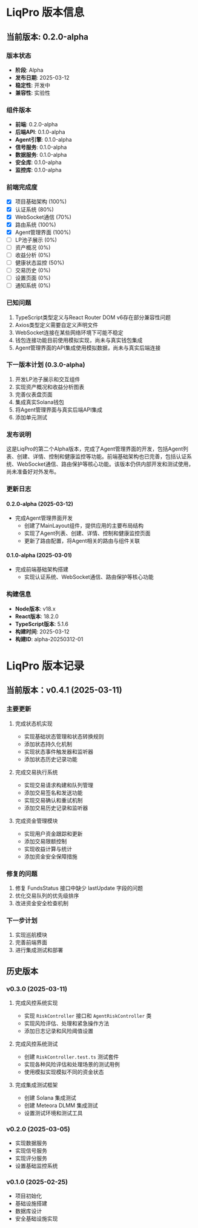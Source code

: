 # LiqPro 版本信息

## 当前版本: 0.2.0-alpha

### 版本状态

- **阶段**: Alpha
- **发布日期**: 2025-03-12
- **稳定性**: 开发中
- **兼容性**: 实验性

### 组件版本

- **前端**: 0.2.0-alpha
- **后端API**: 0.1.0-alpha
- **Agent引擎**: 0.1.0-alpha
- **信号服务**: 0.1.0-alpha
- **数据服务**: 0.1.0-alpha
- **安全库**: 0.1.0-alpha
- **监控库**: 0.1.0-alpha

### 前端完成度

- [x] 项目基础架构 (100%)
- [x] 认证系统 (80%)
- [x] WebSocket通信 (70%)
- [x] 路由系统 (100%)
- [x] Agent管理界面 (100%)
- [ ] LP池子展示 (0%)
- [ ] 资产概况 (0%)
- [ ] 收益分析 (0%)
- [ ] 健康状态监控 (50%)
- [ ] 交易历史 (0%)
- [ ] 设置页面 (0%)
- [ ] 通知系统 (0%)

### 已知问题

1. TypeScript类型定义与React Router DOM v6存在部分兼容性问题
2. Axios类型定义需要自定义声明文件
3. WebSocket连接在某些网络环境下可能不稳定
4. 钱包连接功能目前使用模拟实现，尚未与真实钱包集成
5. Agent管理界面的API集成使用模拟数据，尚未与真实后端连接

### 下一版本计划 (0.3.0-alpha)

1. 开发LP池子展示和交互组件
2. 实现资产概况和收益分析图表
3. 完善仪表盘页面
4. 集成真实Solana钱包
5. 将Agent管理界面与真实后端API集成
6. 添加单元测试

### 发布说明

这是LiqPro的第二个Alpha版本，完成了Agent管理界面的开发，包括Agent列表、创建、详情、控制和健康监控等功能。前端基础架构也已完善，包括认证系统、WebSocket通信、路由保护等核心功能。该版本仍供内部开发和测试使用，尚未准备好对外发布。

### 更新日志

#### 0.2.0-alpha (2025-03-12)

- 完成Agent管理界面开发
  - 创建了MainLayout组件，提供应用的主要布局结构
  - 实现了Agent列表、创建、详情、控制和健康监控页面
  - 更新了路由配置，将Agent相关的路由与组件关联

#### 0.1.0-alpha (2025-03-01)

- 完成前端基础架构搭建
  - 实现认证系统、WebSocket通信、路由保护等核心功能

### 构建信息

- **Node版本**: v18.x
- **React版本**: 18.2.0
- **TypeScript版本**: 5.1.6
- **构建时间**: 2025-03-12
- **构建ID**: alpha-20250312-01

# LiqPro 版本记录

## 当前版本：v0.4.1 (2025-03-11)

### 主要更新

1. 完成状态机实现

   - 实现基础状态管理和状态转换规则
   - 添加状态持久化机制
   - 实现状态事件触发器和监听器
   - 添加状态历史记录功能

2. 完成交易执行系统

   - 实现交易请求构建和队列管理
   - 添加交易签名和发送功能
   - 实现交易确认和重试机制
   - 添加交易历史记录和监听器

3. 完成资金管理模块
   - 实现用户资金跟踪和更新
   - 添加交易限额控制
   - 实现收益计算与统计
   - 添加资金安全保障措施

### 修复的问题

1. 修复 FundsStatus 接口中缺少 lastUpdate 字段的问题
2. 优化交易队列的优先级排序
3. 改进资金安全检查机制

### 下一步计划

1. 实现巡航模块
2. 完善前端界面
3. 进行集成测试和部署

## 历史版本

### v0.3.0 (2025-03-11)

1. 完成风控系统实现

   - 实现 `RiskController` 接口和 `AgentRiskController` 类
   - 实现风险评估、处理和紧急操作方法
   - 添加日志记录和风险阈值设置

2. 完成风控系统测试

   - 创建 `RiskController.test.ts` 测试套件
   - 实现各种风险评估和处理场景的测试用例
   - 使用模拟实现模拟不同的资金状态

3. 完成集成测试框架
   - 创建 Solana 集成测试
   - 创建 Meteora DLMM 集成测试
   - 设置测试环境和测试工具

### v0.2.0 (2025-03-05)

- 实现数据服务
- 实现信号服务
- 实现评分服务
- 设置基础监控系统

### v0.1.0 (2025-02-25)

- 项目初始化
- 基础设施搭建
- 数据库设计
- 安全基础设施实现

